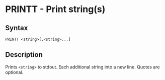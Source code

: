 # PRINTT - Print string(s)

## Syntax
```assembly
PRINTT <string>[,<string>...]
```

## Description
Prints `<string>` to stdout.
Each additional string into a new line. Quotes are optional.
